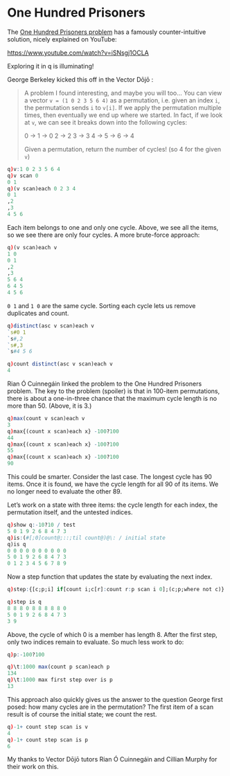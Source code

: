 # One Hundred Prisoners

The [One Hundred Prisoners problem](https://en.wikipedia.org/wiki/100_prisoners_problem "Wikipedia") has a famously counter-intuitive solution, nicely explained on YouTube:

https://www.youtube.com/watch?v=iSNsgj1OCLA

Exploring it in q is illuminating!

George Berkeley kicked this off in the Vector Dōjō :

> A problem I found interesting, and maybe you will too… You can view a vector `v = (1 0 2 3 5 6 4)` as a permutation, i.e. given an index `i`, the permutation sends `i` to `v[i]`. If we apply the permutation multiple times, then eventually we end up where we started. In fact, if we look at `v`, we can see it breaks down into the following cycles:
> 
> 	0 -> 1 -> 0
> 	2 -> 2
> 	3 -> 3
> 	4 -> 5 -> 6 -> 4
> 
> Given a permutation, return the number of cycles! (so 4 for the given `v`)

```q
q)v:1 0 2 3 5 6 4
q)v scan 0
0 1
q)(v scan)each 0 2 3 4
0 1
,2
,3
4 5 6
```

Each item belongs to one and only one cycle. Above, we see all the items, so we see there are only four cycles. A more brute-force approach:

```q
q)(v scan)each v
1 0
0 1
,2
,3
5 6 4
6 4 5
4 5 6
```

`0 1` and `1 0` are the same cycle. Sorting each cycle lets us remove duplicates and count.

```q
q)distinct(asc v scan)each v
`s#0 1
`s#,2
`s#,3
`s#4 5 6

q)count distinct(asc v scan)each v
4
```

Rian Ó Cuinnegáin linked the problem to the One Hundred Prisoners problem. The key to the problem (spoiler) is that in 100-item permutations, there is about a one-in-three chance that the maximum cycle length is no more than 50. (Above, it is 3.)

```q
q)max(count v scan)each v
3
q)max{(count x scan)each x} -100?100
44
q)max{(count x scan)each x} -100?100
55
q)max{(count x scan)each x} -100?100
90
```

This could be smarter. Consider the last case. The longest cycle has 90 items. Once it is found, we have the cycle length for all 90 of its items. We no longer need to evaluate the other 89. 

Let’s work on a state with three items: the cycle length for each index, the permutation itself, and the untested indices.

```q
q)show q:-10?10 / test
5 0 1 9 2 6 8 4 7 3
q)is:(#[;0]count@;::;til count@)@\: / initial state
q)is q
0 0 0 0 0 0 0 0 0 0
5 0 1 9 2 6 8 4 7 3
0 1 2 3 4 5 6 7 8 9
```

Now a step function that updates the state by evaluating the next index.

```q
q)step:{[c;p;i] if[count i;c[r]:count r:p scan i 0];(c;p;where not c)} .

q)step is q
8 8 8 0 8 8 8 8 8 0
5 0 1 9 2 6 8 4 7 3
3 9
```

Above, the cycle of which 0 is a member has length 8. After the first step, only two indices remain to evaluate.
So much less work to do:

```q
q)p:-100?100

q)\t:1000 max(count p scan)each p
134
q)\t:1000 max first step over is p
13
```

This approach also quickly gives us the answer to the question George first posed: how many cycles are in the permutation? The first item of a scan result is of course the initial state; we count the rest.

```q
q)-1+ count step scan is v
4
q)-1+ count step scan is p
6
```

My thanks to Vector Dōjō tutors Rian Ó Cuinnegáin and Cillian Murphy for their work on this.
